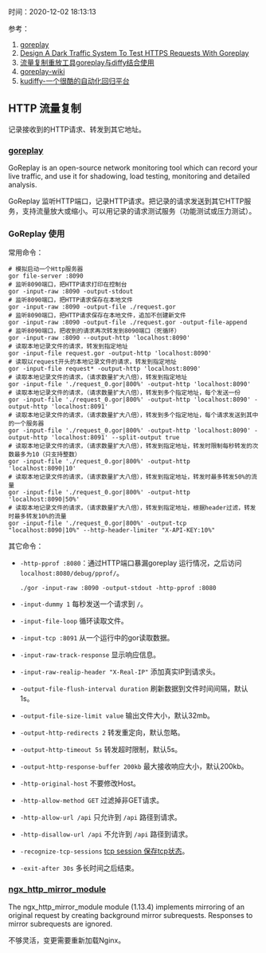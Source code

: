 时间：2020-12-02 18:13:13

参考：

1. [goreplay](https://goreplay.org/)
2. [Design A Dark Traffic System To Test HTTPS Requests With Goreplay](https://medium.com/a-layman/software-testing-design-a-dark-traffic-system-to-test-https-requests-with-goreplay-8d143ebc5497)
3. [流量复制重放工具goreplay与diffy结合使用](http://xifxiong.online/goreplay/)
4. [goreplay-wiki](https://github.com/buger/goreplay/wiki)
5. [kudiffy-一个很酷的自动化回归平台](https://tech.kujiale.com/kudiffy-yi-ge-hen-ku-de-zi-dong-hua-hui-gui-ping-tai/)

## HTTP 流量复制

记录接收到的HTTP请求、转发到其它地址。

### [goreplay](https://github.com/buger/goreplay)

GoReplay is an open-source network monitoring tool which can record your live traffic, and use it for shadowing, load testing, monitoring and detailed analysis.

GoReplay 监听HTTP端口，记录HTTP请求。把记录的请求发送到其它HTTP服务，支持流量放大或缩小。可以用记录的请求测试服务（功能测试或压力测试）。

### GoReplay 使用

常用命令：

```
# 模拟启动一个Http服务器
gor file-server :8090
# 监听8090端口，把HTTP请求打印在控制台
gor -input-raw :8090 -output-stdout
# 监听8090端口，把HTTP请求保存在本地文件
gor -input-raw :8090 -output-file ./request.gor
# 监听8090端口，把HTTP请求保存在本地文件，追加不创建新文件
gor -input-raw :8090 -output-file ./request.gor -output-file-append
# 监听8090端口，把收到的请求再次转发到8090端口（死循环）
gor -input-raw :8090 --output-http 'localhost:8090'
# 读取本地记录文件的请求，转发到指定地址
gor -input-file request.gor -output-http 'localhost:8090'
# 读取以request开头的本地记录文件的请求，转发到指定地址
gor -input-file request* -output-http 'localhost:8090'
# 读取本地记录文件的请求，（请求数量扩大八倍），转发到指定地址
gor -input-file './request_0.gor|800%' -output-http 'localhost:8090'
# 读取本地记录文件的请求，（请求数量扩大八倍），转发到多个指定地址，每个发送一份
gor -input-file './request_0.gor|800%' -output-http 'localhost:8090' -output-http 'localhost:8091'
# 读取本地记录文件的请求，（请求数量扩大八倍），转发到多个指定地址，每个请求发送到其中的一个服务器
gor -input-file './request_0.gor|800%' -output-http 'localhost:8090' -output-http 'localhost:8091' --split-output true
# 读取本地记录文件的请求，（请求数量扩大八倍），转发到指定地址，转发时限制每秒转发的次数最多为10（只支持整数）
gor -input-file './request_0.gor|800%' -output-http 'localhost:8090|10'
# 读取本地记录文件的请求，（请求数量扩大八倍），转发到指定地址，转发时最多转发50%的流量
gor -input-file './request_0.gor|800%' -output-http 'localhost:8090|50%'
# 读取本地记录文件的请求，（请求数量扩大八倍），转发到指定地址，根据header过滤，转发时最多转发10%的流量
gor -input-file './request_0.gor|800%' -output-tcp "localhost:8090|10%" --http-header-limiter "X-API-KEY:10%"
```

其它命令：

* `-http-pprof :8080`：通过HTTP端口暴漏goreplay 运行情况，之后访问 `localhost:8080/debug/pprof/`。

    ``` shell
    ./gor -input-raw :8090 -output-stdout -http-pprof :8080
    ```
    
* `-input-dummy 1` 每秒发送一个请求到 `/`。

* `-input-file-loop` 循环读取文件。

* `-input-tcp :8091` 从一个运行中的gor读取数据。

* `-input-raw-track-response` 显示响应信息。

* `-input-raw-realip-header "X-Real-IP"` 添加真实IP到请求头。

* `-output-file-flush-interval duration` 刷新数据到文件时间间隔，默认1s。

* `-output-file-size-limit value` 输出文件大小，默认32mb。

* `-output-http-redirects 2` 转发重定向，默认忽略。

* `-output-http-timeout 5s` 转发超时限制，默认5s。

* `-output-http-response-buffer 200kb` 最大接收响应大小，默认200kb。

* `-http-original-host` 不要修改Host。

* `-http-allow-method GET` 过滤掉非GET请求。

* `-http-allow-url /api` 只允许到 `/api` 路径到请求。

* `-http-disallow-url /api` 不允许到 `/api` 路径到请求。

* `-recognize-tcp-sessions` [tcp session 保存tcp状态](https://github.com/buger/goreplay/wiki/%5BPRO%5D-Recording-and-replaying-keep-alive-TCP-sessions)。

* `-exit-after 30s` 多长时间之后结束。

### [ngx_http_mirror_module](http://nginx.org/en/docs/http/ngx_http_mirror_module.html)

The ngx_http_mirror_module module (1.13.4) implements mirroring of an original request by creating background mirror subrequests. Responses to mirror subrequests are ignored.

不够灵活，变更需要重新加载Nginx。

